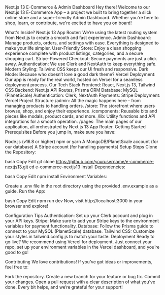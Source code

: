 Next.js 13 E-Commerce & Admin Dashboard
Hey there! Welcome to our Next.js 13 E-Commerce App – a project we built to bring together a slick online store and a super-friendly Admin Dashboard. Whether you're here to shop, learn, or contribute, we're excited to have you on board!

What's Inside?
Next.js 13 App Router: We’re using the latest routing system from Next.js to create a smooth and fast experience.
Admin Dashboard: Manage products, orders, and settings with ease. Everything is designed to make your life simpler.
User-Friendly Store: Enjoy a clean shopping experience complete with product listings, categories, and a secure shopping cart.
Stripe-Powered Checkout: Secure payments are just a click away.
Authentication: We use Clerk and NextAuth to keep everything safe.
Modern Styling: Tailwind CSS keeps our UI fresh and responsive.
Dark Mode: Because who doesn’t love a good dark theme?
Vercel Deployment: Our app is ready for the real world, hosted on Vercel for a seamless deployment process.
Our Tech Stack
Frontend: React, Next.js 13, Tailwind CSS
Backend: Next.js API Routes, Prisma ORM
Database: MySQL (PlanetScale)
Authentication: Clerk, NextAuth
Payments: Stripe
Deployment: Vercel
Project Structure
/admin: All the magic happens here – from managing products to handling orders.
/store: The storefront where users browse, shop, and enjoy their experience.
/components: Reusable bits and pieces like modals, product cards, and more.
/lib: Utility functions and API integrations for a smooth operation.
/pages: The main pages of our application, all orchestrated by Next.js 13 App Router.
Getting Started
Prerequisites
Before you jump in, make sure you have:

Node.js (v16.8 or higher)
npm or yarn
A MongoDB/PlanetScale account (for our database)
A Stripe account (for handling payments)
Setup Steps
Clone the Repository:

bash
Copy
Edit
git clone https://github.com/yourusername/e-commerce-nextjs13.git
cd e-commerce-nextjs13
Install Dependencies:

bash
Copy
Edit
npm install
Environment Variables:

Create a .env file in the root directory using the provided .env.example as a guide.
Run the App:

bash
Copy
Edit
npm run dev
Now, visit http://localhost:3000 in your browser and explore!

Configuration Tips
Authentication: Set up your Clerk account and plug in your API keys.
Stripe: Make sure to add your Stripe keys to the environment variables for payment functionality.
Database: Follow the Prisma guide to connect to your MySQL (PlanetScale) database.
Tailwind CSS: Customize your styles in tailwind.config.js to match your taste.
Deployment
Ready to go live? We recommend using Vercel for deployment. Just connect your repo, set up your environment variables in the Vercel dashboard, and you’re good to go!

Contributing
We love contributions! If you’ve got ideas or improvements, feel free to:

Fork the repository.
Create a new branch for your feature or bug fix.
Commit your changes.
Open a pull request with a clear description of what you’ve done.
Every bit helps, and we’re grateful for your support!

